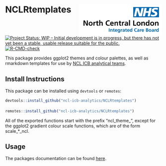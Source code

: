 
<!-- README.md is generated from README.Rmd. Please edit that file -->

# NCLRtemplates <img src="man/figures/logo.jpg" style="float:right; height:100px;" />

<!-- badges: start -->

[![Project Status: WIP – Initial development is in progress, but there
has not yet been a stable, usable release suitable for the
public.](https://www.repostatus.org/badges/latest/wip.svg)](https://www.repostatus.org/#wip)
[![R-CMD-check](https://github.com/ncl-icb-analytics/NCLRtemplates/actions/workflows/R-CMD-check.yaml/badge.svg)](https://github.com/ncl-icb-analytics/NCLRtemplates/actions/workflows/R-CMD-check.yaml)
<!-- badges: end -->

This package provides ggplot2 themes and colour palettes, as well as
rmarkdown templates for use by [NCL ICB analytical
teams](http://www.nclhealthandcare.org.uk).

## Install Instructions

This package can be installed using `devtools` or `remotes`:

``` r
devtools::install_github("ncl-icb-analytics/NCLRtemplates")

remotes::install_github("ncl-icb-analytics/NCLRtemplates")
```

All of the exported functions start with the prefix “ncl_theme\_”,
except for the ggplot2 gradient colour scale functions, which are of the
form scale\_\*\_ncl.

## Usage

The packages documentation can be found
[here](https://ncl-icb-analytics.github.io/NCLRtemplates/).
